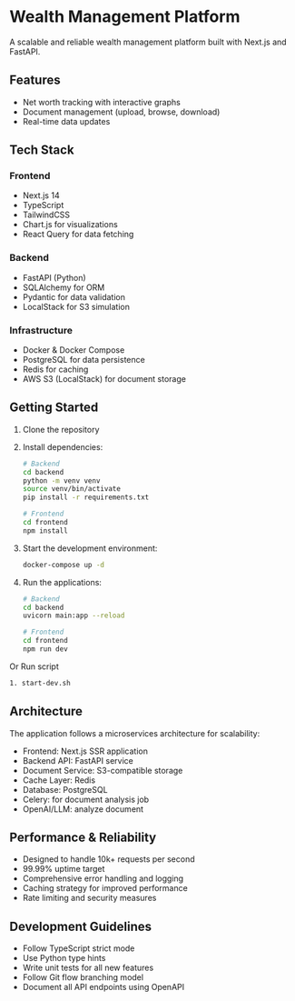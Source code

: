 # Wealth Management Platform

A scalable and reliable wealth management platform built with Next.js and FastAPI.

## Features

- Net worth tracking with interactive graphs
- Document management (upload, browse, download)
- Real-time data updates

## Tech Stack

### Frontend
- Next.js 14
- TypeScript
- TailwindCSS
- Chart.js for visualizations
- React Query for data fetching

### Backend
- FastAPI (Python)
- SQLAlchemy for ORM
- Pydantic for data validation
- LocalStack for S3 simulation

### Infrastructure
- Docker & Docker Compose
- PostgreSQL for data persistence
- Redis for caching
- AWS S3 (LocalStack) for document storage

## Getting Started

1. Clone the repository
2. Install dependencies:
   ```bash
   # Backend
   cd backend
   python -m venv venv
   source venv/bin/activate
   pip install -r requirements.txt

   # Frontend
   cd frontend
   npm install
   ```

3. Start the development environment:
   ```bash
   docker-compose up -d
   ```

4. Run the applications:
   ```bash
   # Backend
   cd backend
   uvicorn main:app --reload

   # Frontend
   cd frontend
   npm run dev
   ```
Or Run script
```bash
1. start-dev.sh
```

## Architecture

The application follows a microservices architecture for scalability:

- Frontend: Next.js SSR application
- Backend API: FastAPI service
- Document Service: S3-compatible storage
- Cache Layer: Redis
- Database: PostgreSQL
- Celery: for document analysis job
- OpenAI/LLM: analyze document

## Performance & Reliability

- Designed to handle 10k+ requests per second
- 99.99% uptime target
- Comprehensive error handling and logging
- Caching strategy for improved performance
- Rate limiting and security measures

## Development Guidelines

- Follow TypeScript strict mode
- Use Python type hints
- Write unit tests for all new features
- Follow Git flow branching model
- Document all API endpoints using OpenAPI 
